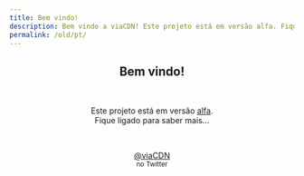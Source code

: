 ```yaml
---
title: Bem vindo!
description: Bem vindo a viaCDN! Este projeto está em versão alfa. Fique ligado para saber mais...
permalink: /old/pt/
---
```


<center>
<h2>Bem vindo!</h2>
<br/>
<p>Este projeto está em versão <a href="https://pt.wikipedia.org/wiki/Ciclo_de_vida_de_libera%C3%A7%C3%A3o_de_software#Alfa" target="_blank">alfa</a>. <br/>Fique ligado para saber mais...</p>
<br/>
<p><a href="https://twitter.com/viaCDN" target="_blank">@viaCDN</a> <br/><small>no Twitter</small></p>
<br/>
</center>
